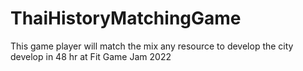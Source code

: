 # ThaiHistoryMatchingGame

This game player will match the mix any resource to develop the city
develop in 48 hr at Fit Game Jam 2022
